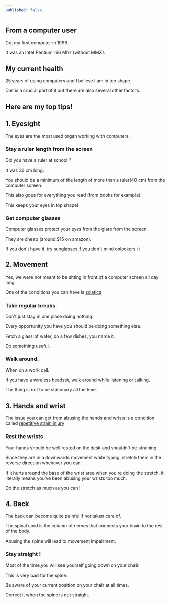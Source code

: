 ```yaml
---
published: false
---
```

## From a computer user

Got my first computer in 1996.

It was an Intel Pentium 166 Mhz (without MMX).

## My current health

25 years of using computers and I believe I am in top shape.

Diet is a crucial part of it but there are also several other factors.


## Here are my top tips!
## 1. Eyesight
The eyes are the most used organ working with computers.

### Stay a ruler length from the screen
Did you have a ruler at school ?

It was 30 cm long.

You should be a minimum of the length of more than a ruler(40 cm) from the computer screen.

This also goes for everything you read (from books for example).

This keeps your eyes in top shape!

### Get computer glasses
Computer glasses protect your eyes from the glare from the screen.

They are cheap (around $15 on amazon).

If you don't have it, try sunglasses if you don't mind onlookers :)

## 2. Movement
Yes, we were not meant to be sitting in front of a computer screen all day long.

One of the conditions you can have is [sciatica](https://www.mayoclinic.org/diseases-conditions/sciatica/symptoms-causes/syc-20377435)

### Take regular breaks.

Don't just stay in one place doing nothing.

Every opportunity you have you should be doing something else.

Fetch a glass of water, do a few dishes, you name it.

Do something useful.

### Walk around.

When on a work call.

If you have a wireless headset, walk around while listening or talking.

The thing is not to be stationary all the time.


## 3. Hands and wrist
The issue you can get from abusing the hands and wrists is a condition called [repetitive strain injury](https://www.nhs.uk/conditions/repetitive-strain-injury-rsi/)

### Rest the wrists
Your hands should be well rested on the desk and shouldn't be straining.

Since they are in a downwards movement while typing, stretch them in the reverse direction
whenever you can.

If it hurts around the base of the wrist area when you're doing the stretch, 
it literally means you've been abusing your wrists too much.

Do the stretch as much as you can !

## 4. Back
The back can become quite painful if not taken care of.

The spinal cord is the column of nerves that connects your brain to the rest of the body.

Abusing the spine will lead to movement impairment.

### Stay straight !
Most of the time,you will see yourself going down on your chair.

This is very bad for the spine.

Be aware of your current position on your chair at all times.

Correct it when the spine is not straight.

